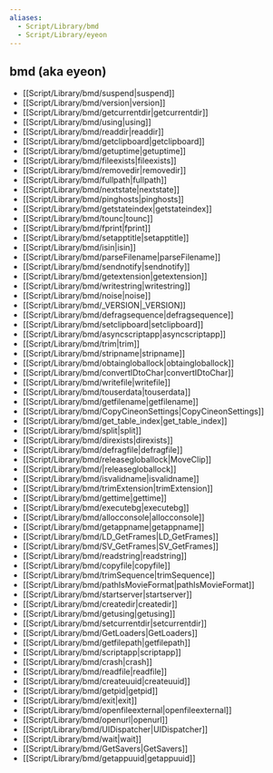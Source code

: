 ```yaml
---
aliases:
  - Script/Library/bmd
  - Script/Library/eyeon
---
```



## bmd (aka eyeon)
* [[Script/Library/bmd/suspend|suspend]]
* [[Script/Library/bmd/version|version]]
* [[Script/Library/bmd/getcurrentdir|getcurrentdir]]
* [[Script/Library/bmd/using|using]]
* [[Script/Library/bmd/readdir|readdir]]
* [[Script/Library/bmd/getclipboard|getclipboard]]
* [[Script/Library/bmd/getuptime|getuptime]]
* [[Script/Library/bmd/fileexists|fileexists]]
* [[Script/Library/bmd/removedir|removedir]]
* [[Script/Library/bmd/fullpath|fullpath]]
* [[Script/Library/bmd/nextstate|nextstate]]
* [[Script/Library/bmd/pinghosts|pinghosts]]
* [[Script/Library/bmd/getstateindex|getstateindex]]
* [[Script/Library/bmd/tounc|tounc]]
* [[Script/Library/bmd/fprint|fprint]]
* [[Script/Library/bmd/setapptitle|setapptitle]]
* [[Script/Library/bmd/isin|isin]]
* [[Script/Library/bmd/parseFilename|parseFilename]]
* [[Script/Library/bmd/sendnotify|sendnotify]]
* [[Script/Library/bmd/getextension|getextension]]
* [[Script/Library/bmd/writestring|writestring]]
* [[Script/Library/bmd/noise|noise]]
* [[Script/Library/bmd/_VERSION|_VERSION]]
* [[Script/Library/bmd/defragsequence|defragsequence]]
* [[Script/Library/bmd/setclipboard|setclipboard]]
* [[Script/Library/bmd/asyncscriptapp|asyncscriptapp]]
* [[Script/Library/bmd/trim|trim]]
* [[Script/Library/bmd/stripname|stripname]]
* [[Script/Library/bmd/obtaingloballock|obtaingloballock]]
* [[Script/Library/bmd/convertIDtoChar|convertIDtoChar]]
* [[Script/Library/bmd/writefile|writefile]]
* [[Script/Library/bmd/touserdata|touserdata]]
* [[Script/Library/bmd/getfilename|getfilename]]
* [[Script/Library/bmd/CopyCineonSettings|CopyCineonSettings]]
* [[Script/Library/bmd/get_table_index|get_table_index]]
* [[Script/Library/bmd/split|split]]
* [[Script/Library/bmd/direxists|direxists]]
* [[Script/Library/bmd/defragfile|defragfile]]
* [[Script/Library/bmd/releasegloballock|MoveClip]]
* [[Script/Library/bmd/|releasegloballock]]
* [[Script/Library/bmd/isvalidname|isvalidname]]
* [[Script/Library/bmd/trimExtension|trimExtension]]
* [[Script/Library/bmd/gettime|gettime]]
* [[Script/Library/bmd/executebg|executebg]]
* [[Script/Library/bmd/allocconsole|allocconsole]]
* [[Script/Library/bmd/getappname|getappname]]
* [[Script/Library/bmd/LD_GetFrames|LD_GetFrames]]
* [[Script/Library/bmd/SV_GetFrames|SV_GetFrames]]
* [[Script/Library/bmd/readstring|readstring]]
* [[Script/Library/bmd/copyfile|copyfile]]
* [[Script/Library/bmd/trimSequence|trimSequence]]
* [[Script/Library/bmd/pathIsMovieFormat|pathIsMovieFormat]]
* [[Script/Library/bmd/startserver|startserver]]
* [[Script/Library/bmd/createdir|createdir]]
* [[Script/Library/bmd/getusing|getusing]]
* [[Script/Library/bmd/setcurrentdir|setcurrentdir]]
* [[Script/Library/bmd/GetLoaders|GetLoaders]]
* [[Script/Library/bmd/getfilepath|getfilepath]]
* [[Script/Library/bmd/scriptapp|scriptapp]]
* [[Script/Library/bmd/crash|crash]]
* [[Script/Library/bmd/readfile|readfile]]
* [[Script/Library/bmd/createuuid|createuuid]]
* [[Script/Library/bmd/getpid|getpid]]
* [[Script/Library/bmd/exit|exit]]
* [[Script/Library/bmd/openfileexternal|openfileexternal]]
* [[Script/Library/bmd/openurl|openurl]]
* [[Script/Library/bmd/UIDispatcher|UIDispatcher]]
* [[Script/Library/bmd/wait|wait]]
* [[Script/Library/bmd/GetSavers|GetSavers]]
* [[Script/Library/bmd/getappuuid|getappuuid]]

